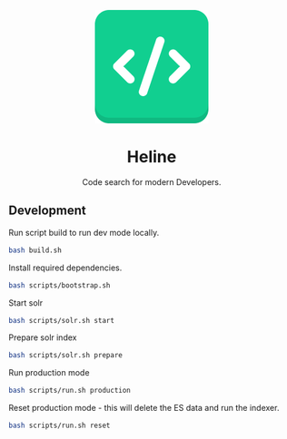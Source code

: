 <p align="center">
    <img src="/ui/public/favicon.png" />
</p>

<h1 align="center"> Heline </h1>
<p align="center">
    Code search for modern Developers.
</p>


## Development
Run script build to run dev mode locally.
```bash
bash build.sh
```

Install required dependencies.
```bash
bash scripts/bootstrap.sh
```

Start solr
```bash
bash scripts/solr.sh start
```

Prepare solr index
```bash
bash scripts/solr.sh prepare
```

Run production mode
```bash
bash scripts/run.sh production
```

Reset production mode - this will delete the ES data and run the indexer.
```bash
bash scripts/run.sh reset
```

